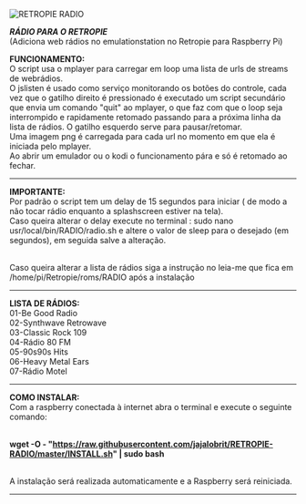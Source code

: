 ![RETROPIE RADIO](https://user-images.githubusercontent.com/52551379/65914968-ccb5fb00-e3a8-11e9-893e-64942fe02754.png)




***RÁDIO PARA O RETROPIE***   
(Adiciona web rádios no emulationstation no Retropie para Raspberry Pi)


**FUNCIONAMENTO:**
<br />O script usa o mplayer para carregar em loop uma lista de urls de streams de webrádios. 
<br />O jslisten é usado como serviço monitorando os botões do controle, cada vez que o gatilho direito é pressionado é executado um script secundário que envia um comando "quit" ao mplayer, o que faz com que o loop seja interrompido e rapidamente retomado passando para  a próxima linha da lista de rádios. O gatilho esquerdo serve para pausar/retomar.
<br />Uma imagem png é carregada para cada url no momento em que ela é iniciada pelo mplayer.
<br />Ao abrir um emulador ou o kodi o funcionamento pára e só é retomado ao fechar.

---------------------------------------------------------------------------------------------------------------------------------
**IMPORTANTE:**
<br />Por padrão o script tem um delay de 15 segundos para iniciar ( de modo a não tocar rádio enquanto a splashscreen estiver na tela).
<br />Caso queira alterar o delay execute no terminal :  sudo nano usr/local/bin/RADIO/radio.sh   e altere o valor de sleep para o desejado (em segundos), em seguida salve a alteração.

<br />Caso queira alterar a lista de rádios siga a instrução no leia-me que fica em /home/pi/Retropie/roms/RADIO após a instalação

 
----------------------------------------------------------------------------------------------------------------------------------

**LISTA DE RÁDIOS:**
<br />01-Be Good Radio
<br />02-Synthwave Retrowave
<br />03-Classic Rock 109
<br />04-Rádio 80 FM
<br />05-90s90s Hits
<br />06-Heavy Metal Ears
<br />07-Rádio Motel

---------------------------------------------------------------------------------------------------------------------------------

**COMO INSTALAR:** 
<br />Com a raspberry conectada à internet abra o terminal e execute o seguinte comando:
    
<br />**wget -O - "https://raw.githubusercontent.com/jajalobrit/RETROPIE-RADIO/master/INSTALL.sh" | sudo bash**
    
<br />A instalação será realizada automaticamente e a Raspberry será reiniciada.   

----------------------------------------------------------------------------------------------------------------------------------

